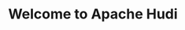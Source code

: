 ---
layout: home
permalink: /
title: Welcome to Apache Hudi
excerpt: >
  Apache Hudi Stands for Hadoop Upserts and Incrementals to manage the storage of large analytical datasets on HDFS.<br />
  <small><a href="https://github.com/apache/incubator-hudi/releases/tag/release-0.5.0-incubating" target="_blank">Latest release 0.5.0-incubating</a></small>
power_items:
  - img_path: /assets/images/powers/aws.jpg
  - img_path: /assets/images/powers/emis.jpg
  - img_path: /assets/images/powers/uber.png
  - img_path: /assets/images/powers/qq.png
  - img_path: /assets/images/powers/tongcheng.png
  - img_path: /assets/images/powers/yield.png
  - img_path: /assets/images/powers/alibaba.png
  - img_path: /assets/images/powers/yotpo.png
  - img_path: /assets/images/powers/kyligence.png
  - img_path: /assets/images/powers/shunfeng.png
  - img_path: /assets/images/powers/lingyue.png
---